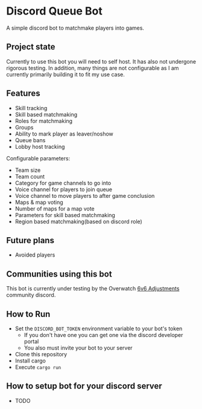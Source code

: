 # Discord Queue Bot

A simple discord bot to matchmake players into games. 

## Project state
Currently to use this bot you will need to self host. It has also not undergone rigorous testing. In addition, many things are not configurable as I am currently primarily building it to fit my use case.

## Features
* Skill tracking
* Skill based matchmaking
* Roles for matchmaking
* Groups
* Ability to mark player as leaver/noshow
* Queue bans
* Lobby host tracking

Configurable parameters:
* Team size
* Team count
* Category for game channels to go into
* Voice channel for players to join queue
* Voice channel to move players to after game conclusion
* Maps & map voting
* Number of maps for a map vote
* Parameters for skill based matchmaking
* Region based matchmaking(based on discord role)

## Future plans

* Avoided players

## Communities using this bot

This bot is currently under testing by the Overwatch [6v6 Adjustments](https://github.com/6v6-Adjustments/6v6-adjustments) community discord.

## How to Run

* Set the `DISCORD_BOT_TOKEN` environment variable to your bot's token
    * If you don't have one you can get one via the discord developer portal
    * You also must invite your bot to your server
* Clone this repository
* Install cargo
* Execute `cargo run`

## How to setup bot for your discord server

* TODO
